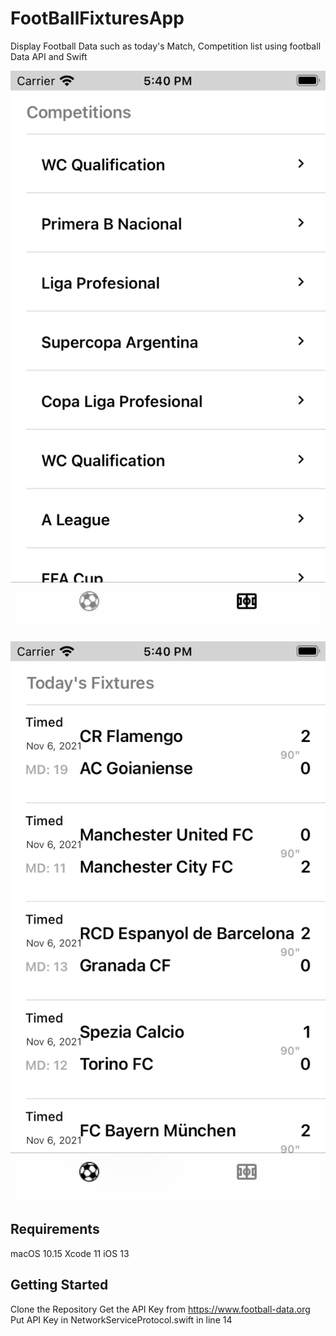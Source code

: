 # FootBallFixturesApp
Display Football Data such as today's Match, Competition list using football Data API and Swift

<p align="center"><a href="#" rel="nofollow"><img src="FixturesIosApp/Utilities/Images/ScreenTwo.png" alt="Ayodeji Ayankola" data-canonical-src="FixturesIosApp/Utilities/Images/ScreenTwo.png" style="max-width: 100%;"></a></p>

<p align="center"><a href="#" rel="nofollow"><img src="FixturesIosApp/Utilities/Images/ScreenOne.png" alt="Ayodeji Ayankola" data-canonical-src="FixturesIosApp/Utilities/Images/ScreenOne.png" style="max-width: 100%;"></a></p>

## Requirements
macOS 10.15
Xcode 11
iOS 13
## Getting Started
Clone the Repository
Get the API Key from https://www.football-data.org
Put API Key in NetworkServiceProtocol.swift in line 14
